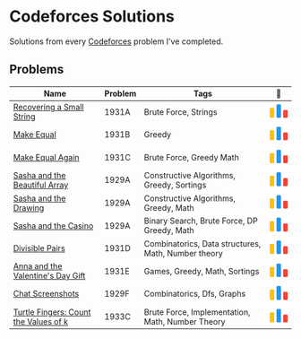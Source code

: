 # Codeforces Solutions
Solutions from every [Codeforces](https://codeforces.com/problemset) problem I've completed.

## Problems
|Name | Problem | Tags | :link: |
| - | - | - | - |
| [Recovering a Small String](https://github.com/ethanchen2003/Codeforces-Solutions/tree/main/src/Recovering%20a%20Small%20String) | 1931A | Brute Force, Strings | [![:bars:](../icons/code-forces(64).png)](https://codeforces.com/contest/1931/problem/A) |
| [Make Equal](https://github.com/ethanchen2003/Codeforces-Solutions/tree/main/src/Make%20Equal) | 1931B | Greedy | [![:bars:](../icons/code-forces(64).png)](https://codeforces.com/contest/1931/problem/B) |
| [Make Equal Again](https://github.com/ethanchen2003/Codeforces-Solutions/tree/main/src/Make%20Equal%20Again) | 1931C | Brute Force, Greedy Math | [![:bars:](../icons/code-forces(64).png)](https://codeforces.com/contest/1931/problem/C) |
| [Sasha and the Beautiful Array](https://github.com/ethanchen2003/Competitive-Programming-Solutions/tree/main/src/Sasha%20and%20the%20Beautiful%20Array) | 1929A | Constructive Algorithms, Greedy, Sortings | [![:bars:](../icons/code-forces(64).png)](https://codeforces.com/contest/1929/problem/A) |
| [Sasha and the Drawing](https://github.com/ethanchen2003/Competitive-Programming-Solutions/tree/main/src/Sasha%20and%20the%20Drawing) | 1929A | Constructive Algorithms, Greedy, Math | [![:bars:](../icons/code-forces(64).png)](https://codeforces.com/contest/1929/problem/B) |
| [Sasha and the Casino](https://github.com/ethanchen2003/Competitive-Programming-Solutions/tree/main/src/Sasha%20and%20the%20Casino) | 1929A | Binary Search, Brute Force, DP Greedy, Math | [![:bars:](../icons/code-forces(64).png)](https://codeforces.com/contest/1929/problem/C) |
| [Divisible Pairs](https://github.com/ethanchen2003/Codeforces-Solutions/tree/main/src/Divisible%20Pairs) | 1931D | Combinatorics, Data structures, Math, Number theory | [![:bars:](../icons/code-forces(64).png)](https://codeforces.com/contest/1931/problem/D) |
| [Anna and the Valentine's Day Gift](https://github.com/ethanchen2003/Codeforces-Solutions/tree/main/src/Anna%20and%20the%20Valentine's%20Day%20Gift) | 1931E | Games, Greedy, Math, Sortings | [![:bars:](../icons/code-forces(64).png)](https://codeforces.com/contest/1931/problem/E) |
| [Chat Screenshots](https://github.com/ethanchen2003/Competitive-Programming-Solutions/tree/main/src/Chat%20Screenshots) | 1929F | Combinatorics, Dfs, Graphs | [![:bars:](../icons/code-forces(64).png)](https://codeforces.com/contest/1929/problem/F) |
| [Turtle Fingers: Count the Values of k](https://github.com/ethanchen2003/Competitive-Programming-Solutions/tree/main/src/Turtle%20Fingers%20Count%20the%20Values%20of%20k) | 1933C | Brute Force, Implementation, Math, Number Theory | [![:bars:](../icons/code-forces(64).png)](https://codeforces.com/contest/1933/problem/C) |

